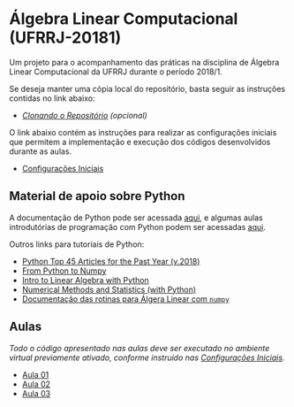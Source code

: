 # Álgebra Linear Computacional (UFRRJ-20181)

Um projeto para o acompanhamento das práticas na disciplina de Álgebra Linear Computacional da UFRRJ durante o período 2018/1.

Se deseja manter uma cópia local do repositório, basta seguir as instruções contidas no link abaixo:
* _[Clonando o Repositório](install/cloning.md) (opcional)_

O link abaixo contém as instruções para realizar as configurações iniciais que permitem a implementação e execução dos códigos desenvolvidos durante as aulas.
* [Configurações Iniciais](install/README.md)


## Material de apoio sobre Python

A documentação de Python pode ser acessada [aqui](https://docs.python.org/), e algumas aulas introdutórias de programação com Python podem ser acessadas [aqui](http://jacarepagua.dcc.ufrj.br/~ladybug/).

Outros links para tutoriais de Python:
* [Python Top 45 Articles for the Past Year (v.2018)](https://medium.mybridge.co/python-top-45-tutorials-for-the-past-year-v-2018-1b4d46c9e857)
* [From Python to Numpy](http://www.labri.fr/perso/nrougi-er/from-python-to-numpy/)
* [Intro to Linear Algebra with Python](https://github.com/lesley2958/linear-algebra-with-python)
* [Numerical Methods and Statistics (with Python)](https://github.com/whitead/numerical_stats)
* [Documentação das rotinas para Álgera Linear com `numpy`](https://docs.scipy.org/doc/numpy/reference/routines.linalg.html)


## Aulas

_Todo o código apresentado nas aulas deve ser executado no ambiente virtual previamente ativado, conforme instruído nas [Configurações Iniciais](install/README.md)._

* [Aula 01](lectures/aula01.ipynb)
* [Aula 02](lectures/aula02.ipynb)
* [Aula 03](lectures/aula03.ipynb)